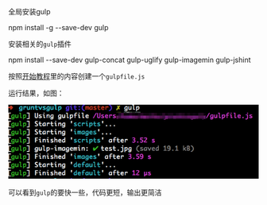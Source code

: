 全局安装gulp

npm install -g --save-dev gulp


安装相关的`gulp`插件

npm install --save-dev gulp-concat  gulp-uglify  gulp-imagemin  gulp-jshint

按照[开始教程](https://github.com/gulpjs/gulp/blob/master/README.md#gulp---)里的内容创建一个`gulpfile.js`

运行结果，如图：

![](./images/gulp-result.png)

可以看到`gulp`的要快一些，代码更短，输出更简洁
